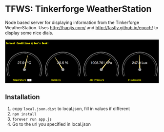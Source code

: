 TFWS: Tinkerforge WeatherStation
=========
Node based server for displaying information from the Tinkerforge
WeatherStation. Uses <http://hapijs.com/> and <http://fastly.github.io/epoch/>
to display some nice dials.

![tfws](docs/example.png)

Installation
------------
1. copy ```local.json.dist``` to local.json, fill in values if different
2. ```npm install```
3. ```forever run app.js```
4. Go to the url you specified in local.json
